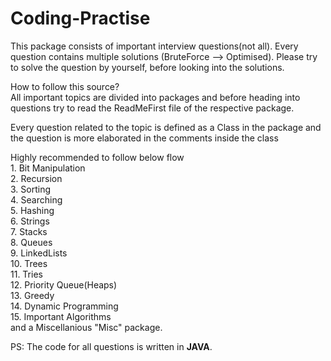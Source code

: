 # Coding-Practise
This package consists of important interview questions(not all). Every question contains multiple solutions (BruteForce   -->  Optimised). Please try to solve the question by yourself, before looking into the solutions.

How to follow this source?           
   All important topics are divided into packages and before heading into questions try to read the ReadMeFirst file of the respective package. 
   
   Every question related to the topic is defined as a Class in the package and the question is more elaborated in the comments inside the class
   
   Highly recommended to follow below flow   
      1. Bit Manipulation    
      2. Recursion   
      3. Sorting   
      4. Searching   
      5. Hashing  
      6. Strings   
      7. Stacks  
      8. Queues  
      9. LinkedLists  
      10. Trees  
      11. Tries  
      12. Priority Queue(Heaps)  
      13. Greedy   
      14. Dynamic Programming  
      15. Important Algorithms  
     and a Miscellanious "Misc" package.
     
PS: The code for all questions is written in **JAVA**.
